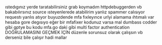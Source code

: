 ıstedıgınız yerde taratabilirsiniz grab koymadım httpdebuggerden vb bakabılırsınız source ısteyenlerede atabilirim yanlız spammer calısıyor requestı yanlıs atıyor buyuzdende mfa fıxleyınce urlyi alamama ıhtımalı var hesaba gore degısıyo eğer bir mfafixer kodunuz varsa 
mal dumbass codder gibi gptye bu kodu mfa.go daki gibi multi factor authentication DOĞRULAMASINI GEÇMEK İÇİN düzenle sorunsuz olarak çalışsın vb derseniz bile çalışır hadi mallar
